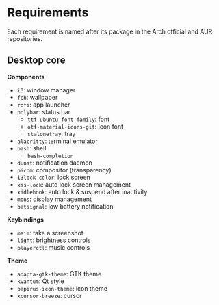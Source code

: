 # Requirements

Each requirement is named after its package in the Arch official and AUR
repositories.

## Desktop core

**Components**

- `i3`: window manager
- `feh`: wallpaper
- `rofi`: app launcher
- `polybar`: status bar
  - `ttf-ubuntu-font-family`: font
  - `otf-material-icons-git`: icon font
  - `stalonetray`: tray
- `alacritty`: terminal emulator
- `bash`: shell
  - `bash-completion`
- `dunst`: notification daemon
- `picom`: compositor (transparency)
- `i3lock-color`: lock screen
- `xss-lock`: auto lock screen management
- `xidlehook`: auto lock & suspend after inactivity
- `mons`: display management
- `batsignal`: low battery notification

**Keybindings**

- `maim`: take a screenshot
- `light`: brightness controls
- `playerctl`: music controls

**Theme**

- `adapta-gtk-theme`: GTK theme
- `kvantum`: Qt style
- `papirus-icon-theme`: icon theme
- `xcursor-breeze`: cursor
